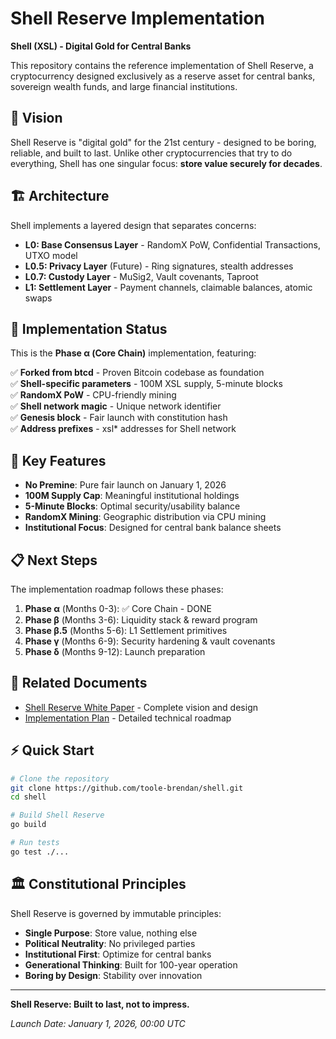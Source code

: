 # Shell Reserve Implementation

**Shell (XSL) - Digital Gold for Central Banks**

This repository contains the reference implementation of Shell Reserve, a cryptocurrency designed exclusively as a reserve asset for central banks, sovereign wealth funds, and large financial institutions.

## 🎯 Vision

Shell Reserve is "digital gold" for the 21st century - designed to be boring, reliable, and built to last. Unlike other cryptocurrencies that try to do everything, Shell has one singular focus: **store value securely for decades**.

## 🏗️ Architecture

Shell implements a layered design that separates concerns:

- **L0: Base Consensus Layer** - RandomX PoW, Confidential Transactions, UTXO model
- **L0.5: Privacy Layer** (Future) - Ring signatures, stealth addresses  
- **L0.7: Custody Layer** - MuSig2, Vault covenants, Taproot
- **L1: Settlement Layer** - Payment channels, claimable balances, atomic swaps

## 🔧 Implementation Status

This is the **Phase α (Core Chain)** implementation, featuring:

✅ **Forked from btcd** - Proven Bitcoin codebase as foundation  
✅ **Shell-specific parameters** - 100M XSL supply, 5-minute blocks  
✅ **RandomX PoW** - CPU-friendly mining  
✅ **Shell network magic** - Unique network identifier  
✅ **Genesis block** - Fair launch with constitution hash  
✅ **Address prefixes** - xsl* addresses for Shell network  

## 🚀 Key Features

- **No Premine**: Pure fair launch on January 1, 2026
- **100M Supply Cap**: Meaningful institutional holdings
- **5-Minute Blocks**: Optimal security/usability balance
- **RandomX Mining**: Geographic distribution via CPU mining
- **Institutional Focus**: Designed for central bank balance sheets

## 📋 Next Steps

The implementation roadmap follows these phases:

1. **Phase α** (Months 0-3): ✅ Core Chain - DONE
2. **Phase β** (Months 3-6): Liquidity stack & reward program  
3. **Phase β.5** (Months 5-6): L1 Settlement primitives
4. **Phase γ** (Months 6-9): Security hardening & vault covenants
5. **Phase δ** (Months 9-12): Launch preparation

## 🔗 Related Documents

- [Shell Reserve White Paper](README.md) - Complete vision and design
- [Implementation Plan](Shell%20Implementation%20Plan.md) - Detailed technical roadmap

## ⚡ Quick Start

```bash
# Clone the repository
git clone https://github.com/toole-brendan/shell.git
cd shell

# Build Shell Reserve
go build

# Run tests
go test ./...
```

## 🏛️ Constitutional Principles

Shell Reserve is governed by immutable principles:

- **Single Purpose**: Store value, nothing else
- **Political Neutrality**: No privileged parties
- **Institutional First**: Optimize for central banks
- **Generational Thinking**: Built for 100-year operation
- **Boring by Design**: Stability over innovation

---

**Shell Reserve: Built to last, not to impress.**

*Launch Date: January 1, 2026, 00:00 UTC* 